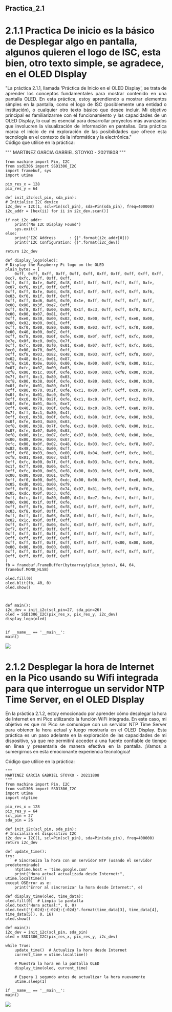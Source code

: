 ## Practica_2.1
# 2.1.1 Practica De inicio es la básico de Desplegar algo en pantalla, algunos quieren el logo de ISC, esta bien, otro texto simple, se agradece,  en el OLED DIsplay
<div style="text-align: justify;">
"La práctica 2.1.1, llamada 'Práctica de Inicio en el OLED Display', se trata de aprender los conceptos fundamentales para mostrar contenido en una pantalla OLED. En esta práctica, estoy aprendiendo a mostrar elementos simples en la pantalla, como el logo de ISC (posiblemente una entidad o institución), o cualquier otro texto básico que desee incluir. Mi objetivo principal es familiarizarme con el funcionamiento y las capacidades de un OLED Display, lo cual es esencial para desarrollar proyectos más avanzados que involucren la visualización de información en pantallas. Esta práctica marca el inicio de mi exploración de las posibilidades que ofrece esta tecnología en el contexto de la informática y la electrónica."
</div>
Código que utilice en la práctica: 

"""
MARTINEZ GARCIA GABRIEL STOYKO - 20211808
"""

	from machine import Pin, I2C
	from ssd1306 import SSD1306_I2C
	import framebuf, sys
	import utime

	pix_res_x = 128
	pix_res_y = 64

	def init_i2c(scl_pin, sda_pin):
    # Initialize I2C device
    i2c_dev = I2C(1, scl=Pin(scl_pin), sda=Pin(sda_pin), freq=400000)
    i2c_addr = [hex(ii) for ii in i2c_dev.scan()]
    
    if not i2c_addr:
        print('No I2C Display Found')
        sys.exit()
    else:
        print("I2C Address      : {}".format(i2c_addr[0]))
        print("I2C Configuration: {}".format(i2c_dev))
    
    return i2c_dev

	def display_logo(oled):
    # Display the Raspberry Pi logo on the OLED
    plain_bytes = [
        0xff, 0xff, 0xff, 0xff, 0xff, 0xff, 0xff, 0xff, 0xff, 0xff, 0xff, 0xc7, 0xfc, 0x7f, 0xff, 0xff, 
	0xff, 0xff, 0xfe, 0x07, 0xf8, 0x1f, 0xff, 0xff, 0xff, 0xff, 0xfe, 0x07, 0xf8, 0x1f, 0xff, 0xff, 
	0xff, 0xff, 0xfe, 0x03, 0xf8, 0x1f, 0xff, 0xff, 0xff, 0xff, 0xf6, 0x03, 0xf0, 0x1f, 0xff, 0xff, 
	0xff, 0xff, 0xd6, 0x03, 0xf0, 0x1e, 0xff, 0xff, 0xff, 0xff, 0xff, 0x00, 0x00, 0x3f, 0xe7, 0xff, 
	0xff, 0xf8, 0xff, 0x00, 0x00, 0x1f, 0xc3, 0xff, 0xff, 0xf0, 0x7c, 0x00, 0x00, 0x07, 0x81, 0xff, 
	0xff, 0xe0, 0x30, 0x00, 0x02, 0x02, 0x00, 0xff, 0xff, 0xe0, 0x00, 0x00, 0x02, 0x00, 0x01, 0xff, 
	0xff, 0xf0, 0x00, 0x80, 0x00, 0x00, 0x03, 0xff, 0xff, 0xf0, 0x00, 0x00, 0x40, 0x00, 0x07, 0xff, 
	0xff, 0xf8, 0x00, 0x0f, 0xfe, 0x00, 0x0f, 0xff, 0xff, 0xfc, 0x00, 0x7e, 0x0f, 0xc0, 0x0b, 0x7f, 
	0xff, 0xfc, 0x00, 0xf0, 0x01, 0xe0, 0x07, 0xff, 0xff, 0xfc, 0x01, 0xc0, 0x00, 0x70, 0x05, 0xff, 
	0xff, 0xf8, 0x03, 0x82, 0x48, 0x38, 0x03, 0x7f, 0xff, 0xf8, 0x07, 0x02, 0x48, 0x1c, 0x01, 0x87, 
	0xf8, 0x10, 0x0e, 0x00, 0x00, 0x0e, 0x00, 0x07, 0xf8, 0x00, 0x1c, 0x07, 0xfc, 0x07, 0x00, 0x03, 
	0xf8, 0x00, 0x1c, 0x0f, 0xfe, 0x03, 0x00, 0x03, 0xf8, 0x00, 0x38, 0x7f, 0xff, 0xc3, 0x80, 0x03, 
	0xf8, 0x00, 0x38, 0x0f, 0xfe, 0x03, 0x80, 0x03, 0xfc, 0x00, 0x30, 0x0f, 0xfe, 0x01, 0x80, 0x3f, 
	0xff, 0x80, 0x70, 0x2f, 0xfe, 0xc1, 0x80, 0xf7, 0xff, 0xc0, 0x70, 0x0f, 0xfe, 0x01, 0xc0, 0xf9, 
	0xff, 0xc0, 0x70, 0x2f, 0xfe, 0xc1, 0xc0, 0x7f, 0xff, 0xc2, 0x70, 0x0f, 0xfe, 0x01, 0xc0, 0xe7, 
	0xff, 0x40, 0x70, 0x0f, 0xfe, 0x01, 0xc0, 0x7b, 0xff, 0xe0, 0x70, 0x7f, 0xff, 0xc1, 0x80, 0x4f, 
	0xff, 0xc0, 0x38, 0x0f, 0xfe, 0x01, 0x80, 0x1f, 0xfe, 0x00, 0x38, 0x0f, 0xfe, 0x03, 0x80, 0x03, 
	0xf8, 0x00, 0x38, 0x7f, 0xfe, 0xc3, 0x80, 0x03, 0xf8, 0x00, 0x1c, 0x07, 0xfe, 0x07, 0x00, 0x03, 
	0xf8, 0x00, 0x1c, 0x07, 0xfc, 0x07, 0x00, 0x03, 0xf8, 0x00, 0x0e, 0x00, 0x00, 0x0e, 0x00, 0x07, 
	0xfc, 0x00, 0x0f, 0x02, 0x48, 0x1c, 0x03, 0xc7, 0xfc, 0xf8, 0x07, 0x82, 0x48, 0x3c, 0x00, 0xff, 
	0xff, 0xf8, 0x03, 0xe0, 0x00, 0xf8, 0x04, 0xdf, 0xff, 0xfc, 0x01, 0xf8, 0x01, 0xe0, 0x07, 0xbf, 
	0xff, 0xfc, 0x00, 0x7f, 0xff, 0xc0, 0x03, 0x7e, 0xff, 0xfe, 0x00, 0x1f, 0xff, 0x00, 0x06, 0xfc, 
	0xff, 0xfc, 0x00, 0x03, 0xf8, 0x00, 0x03, 0xfd, 0xff, 0xf8, 0x00, 0x00, 0x00, 0x00, 0x01, 0xf9, 
	0xff, 0xf0, 0x00, 0x05, 0xdc, 0x00, 0x00, 0xf9, 0xff, 0xe0, 0x00, 0x05, 0xd0, 0x01, 0x00, 0xf9, 
	0xff, 0xf0, 0x18, 0x05, 0x74, 0x07, 0x81, 0xf9, 0xff, 0xf8, 0x7e, 0x05, 0xdc, 0x0f, 0xc3, 0xfd, 
	0xff, 0xfc, 0xff, 0x80, 0x00, 0x1f, 0xe7, 0xfc, 0xff, 0xff, 0xff, 0x00, 0x00, 0x1f, 0xff, 0xfe, 
	0xff, 0xff, 0xfb, 0x01, 0xf8, 0x1f, 0xff, 0xff, 0xff, 0xff, 0xff, 0x03, 0xf8, 0x0f, 0xff, 0xff, 
	0xff, 0xff, 0xff, 0x03, 0xf8, 0x0f, 0xff, 0xff, 0xff, 0xff, 0xfe, 0x02, 0x1c, 0x0f, 0xff, 0xff, 
	0xff, 0xff, 0xff, 0x06, 0xfc, 0x3f, 0xff, 0xff, 0xff, 0xff, 0xff, 0xf7, 0xff, 0xff, 0xff, 0xff, 
	0xff, 0xff, 0xff, 0xff, 0xff, 0xff, 0xff, 0xff, 0xff, 0xff, 0xff, 0xff, 0xff, 0xff, 0xff, 0xff, 
	0xff, 0xff, 0xff, 0xff, 0xff, 0xff, 0xff, 0xff, 0x00, 0x00, 0x00, 0x00, 0x00, 0x00, 0x00, 0x00, 
	0xff, 0xff, 0xff, 0xff, 0xff, 0xff, 0xff, 0xff, 0xff, 0xff, 0xff, 0xff, 0xff, 0xff, 0xff, 0xff
    ]
    fb = framebuf.FrameBuffer(bytearray(plain_bytes), 64, 64, framebuf.MONO_HLSB)
    
    oled.fill(0)
    oled.blit(fb, 40, 0)
    oled.show()



	def main():
    i2c_dev = init_i2c(scl_pin=27, sda_pin=26)
    oled = SSD1306_I2C(pix_res_x, pix_res_y, i2c_dev)
    display_logo(oled)


	if __name__ == '__main__':
    main()


![](imagenes/1.jpg)

# 2.1.2  Desplegar la hora de Internet en la Pico usando su Wifi integrada para que interrogue un servidor NTP Time Server, en el OLED DIsplay
<div style="text-align: justify;">
  En la práctica 2.1.2, estoy emocionado por aprender cómo desplegar la hora de Internet en mi Pico utilizando la función WiFi integrada. En este caso, mi objetivo es que mi Pico se comunique con un servidor NTP Time Server para obtener la hora actual y luego mostrarla en el OLED Display. Esta práctica es un paso adelante en la exploración de las capacidades de mi dispositivo, ya que me permitirá acceder a una fuente confiable de tiempo en línea y presentarla de manera efectiva en la pantalla. ¡Vamos a sumergirnos en esta emocionante experiencia tecnológica!
</div>

Código que utilice en la práctica: 


	"""
	MARTINEZ GARCIA GABRIEL STOYKO - 20211808
	"""
	from machine import Pin, I2C
	from ssd1306 import SSD1306_I2C
	import utime
	import ntptime
	
	pix_res_x = 128
	pix_res_y = 64
	scl_pin = 27
	sda_pin = 26

	def init_i2c(scl_pin, sda_pin):
    # Inicializa el dispositivo I2C
    i2c_dev = I2C(1, scl=Pin(scl_pin), sda=Pin(sda_pin), freq=400000)
    return i2c_dev

	def update_time():
    try:
        # Sincroniza la hora con un servidor NTP (usando el servidor predeterminado)
        ntptime.host = 'time.google.com'
        print("Hora actual actualizada desde Internet:", utime.localtime())
    except OSError as e:
        print("Error al sincronizar la hora desde Internet:", e)

	def display_time(oled, time_data):
    oled.fill(0)  # Limpia la pantalla
    oled.text("Hora actual:", 0, 0)
    oled.text("{:02d}:{:02d}:{:02d}".format(time_data[3], time_data[4], time_data[5]), 0, 16)
    oled.show()

	def main():
    i2c_dev = init_i2c(scl_pin, sda_pin)
    oled = SSD1306_I2C(pix_res_x, pix_res_y, i2c_dev)
    
    while True:
        update_time()  # Actualiza la hora desde Internet
        current_time = utime.localtime()
        
        # Muestra la hora en la pantalla OLED
        display_time(oled, current_time)
        
        # Espera 1 segundo antes de actualizar la hora nuevamente
        utime.sleep(1)

	if __name__ == '__main__':
    main() 
 
![](imagenes/hora.jpg)
